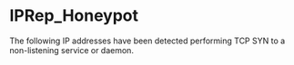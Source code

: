 # IPRep_Honeypot
The following IP addresses have been detected performing TCP SYN to a non-listening service or daemon.

